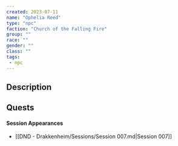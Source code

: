 ```yaml
---
created: 2023-07-11
name: "Ophelia Reed"
type: "npc"
faction: "Church of the Falling Fire"
group: ""
race: ""
gender: ""
class: ""
tags:
 - npc
---
```

## Description


## Quests
<!-- QueryToSerialize: TASK FROM "DND - Drakkenheim/Quests" WHERE !completed AND contains(outlinks, [[Ophelia Reed]]) -->

#### Session Appearances
<!-- QueryToSerialize: LIST FROM [[Ophelia Reed]] WHERE file.folder = "DND - Drakkenheim/Sessions" -->
<!-- SerializedQuery: LIST FROM [[Ophelia Reed]] WHERE file.folder = "DND - Drakkenheim/Sessions" -->
- [[DND - Drakkenheim/Sessions/Session 007.md|Session 007]]
<!-- SerializedQuery END -->



